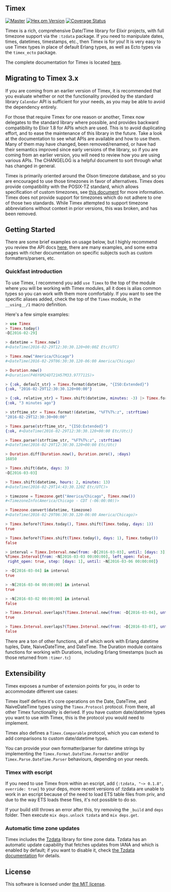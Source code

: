 ## Timex

[![Master](https://github.com/bitwalker/timex/workflows/elixir/badge.svg?branch=master)](https://github.com/bitwalker/timex/actions?query=workflow%3A%22elixir%22+branch%3Amaster)
[![Hex.pm Version](https://img.shields.io/hexpm/v/timex.svg?style=flat)](https://hex.pm/packages/timex)
[![Coverage Status](https://coveralls.io/repos/github/bitwalker/timex/badge.svg?branch=master)](https://coveralls.io/github/bitwalker/timex?branch=master)

Timex is a rich, comprehensive Date/Time library for Elixir projects, with full timezone support via the `:tzdata` package. If
you need to manipulate dates, times, datetimes, timestamps, etc., then Timex is for you! It is very easy to use Timex types
in place of default Erlang types, as well as Ecto types via the `timex_ecto` package.

The complete documentation for Timex is located [here](https://hexdocs.pm/timex).

## Migrating to Timex 3.x

If you are coming from an earlier version of Timex, it is recommended that you evaluate whether or not the functionality provided
by the standard library `Calendar` API is sufficient for your needs, as you may be able to avoid the dependency entirely.

For those that require Timex for one reason or another, Timex now delegates to the standard library where possible, and provides
backward compatibility to Elixir 1.8 for APIs which are used. This is to avoid duplicating effort, and to ease the maintenance of
this library in the future. Take a look at the documentation to see what APIs are available and how to use them. Many of them may have
changed, been removed/renamed, or have had their semantics improved since early versions of the library, so if you are coming from
an earlier version, you will need to review how you are using various APIs. The CHANGELOG is a helpful document to sort through what
has changed in general.

Timex is primarily oriented around the Olson timezone database, and so you are encouraged to use those timezones in favor of alternatives. 
Timex does provide compatibility with the POSIX-TZ standard, which allows specification of custom timezones, see 
[this document](https://pubs.opengroup.org/onlinepubs/9699919799/) for more information. Timex does not provide support
for timezones which do not adhere to one of those two standards. While Timex attempted to support timezone abbreviations without context
in prior versions, this was broken, and has been removed.

## Getting Started

There are some brief examples on usage below, but I highly recommend you review the
API docs [here](https://hexdocs.pm/timex), there are many examples, and some extra pages with
richer documentation on specific subjects such as custom formatters/parsers, etc.

### Quickfast introduction

To use Timex, I recommend you add `use Timex` to the top of the module where you will be working with Timex modules,
all it does is alias common types so you can work with them more comfortably. If you want to see the specific aliases
added, check the top of the `Timex` module, in the `__using__/1` macro definition.

Here's a few simple examples:

```elixir
> use Timex
> Timex.today()
~D[2016-02-29]

> datetime = Timex.now()
#<DateTime(2016-02-29T12:30:30.120+00:00Z Etc/UTC)

> Timex.now("America/Chicago")
#<DateTime(2016-02-29T06:30:30.120-06:00 America/Chicago)

> Duration.now()
#<Duration(P46Y6M24DT21H57M33.977711S)>

> {:ok, default_str} = Timex.format(datetime, "{ISO:Extended}")
{:ok, "2016-02-29T12:30:30.120+00:00"}

> {:ok, relative_str} = Timex.shift(datetime, minutes: -3) |> Timex.format("{relative}", :relative)
{:ok, "3 minutes ago"}

> strftime_str = Timex.format!(datetime, "%FT%T%:z", :strftime)
"2016-02-29T12:30:30+00:00"

> Timex.parse(strftime_str, "{ISO:Extended}")
{:ok, #<DateTime(2016-02-29T12:30:30.120+00:00 Etc/Utc)}

> Timex.parse!(strftime_str, "%FT%T%:z", :strftime)
#<DateTime(2016-02-29T12:30:30.120+00:00 Etc/Utc)

> Duration.diff(Duration.now(), Duration.zero(), :days)
16850

> Timex.shift(date, days: 3)
~D[2016-03-03]

> Timex.shift(datetime, hours: 2, minutes: 13)
#<DateTime(2016-02-29T14:43:30.120Z Etc/UTC)>

> timezone = Timezone.get("America/Chicago", Timex.now())
#<TimezoneInfo(America/Chicago - CDT (-06:00:00))>

> Timezone.convert(datetime, timezone)
#<DateTime(2016-02-29T06:30:30.120-06:00 America/Chicago)>

> Timex.before?(Timex.today(), Timex.shift(Timex.today, days: 1))
true

> Timex.before?(Timex.shift(Timex.today(), days: 1), Timex.today())
false

> interval = Timex.Interval.new(from: ~D[2016-03-03], until: [days: 3])
%Timex.Interval{from: ~N[2016-03-03 00:00:00], left_open: false,
 right_open: true, step: [days: 1], until: ~N[2016-03-06 00:00:00]}

> ~D[2016-03-04] in interval
true

> ~N[2016-03-04 00:00:00] in interval
true

> ~N[2016-03-02 00:00:00] in interval
false

> Timex.Interval.overlaps?(Timex.Interval.new(from: ~D[2016-03-04], until: [days: 1]), interval)
true

> Timex.Interval.overlaps?(Timex.Interval.new(from: ~D[2016-03-07], until: [days: 1]), interval)
false

```

There are a ton of other functions, all of which work with Erlang datetime tuples, Date, NaiveDateTime, and DateTime. 
The Duration module contains functions for working with Durations, including Erlang timestamps (such as those returned from `:timer.tc`)

## Extensibility

Timex exposes a number of extension points for you, in order to accommodate different use cases:

Timex itself defines it's core operations on the Date, DateTime, and NaiveDateTime types using the `Timex.Protocol` protocol. 
From there, all other Timex functionality is derived. If you have custom date/datetime types you want to use with Timex, 
this is the protocol you would need to implement.

Timex also defines a `Timex.Comparable` protocol, which you can extend to add comparisons to custom date/datetime types.

You can provide your own formatter/parser for datetime strings by implementing the `Timex.Format.DateTime.Formatter` 
and/or `Timex.Parse.DateTime.Parser` behaviours, depending on your needs.

### Timex with escript

If you need to use Timex from within an escript, add `{:tzdata, "~> 0.1.8", override: true}` to your deps, more recent versions of :tzdata are unable to work in an escript because of the need to load ETS table files from priv, and due to the way ETS loads these files, it's not possible to do so.

If your build still throws an error after this, try removing the `_build` and `deps` folder. Then execute `mix deps.unlock tzdata` and `mix deps.get`.

### Automatic time zone updates

Timex includes the [Tzdata](https://github.com/lau/tzdata) library for time zone data.
Tzdata has an automatic update capability that fetches updates from IANA and which is enabled by default; 
if you want to disable it, check [the Tzdata documentation](https://github.com/lau/tzdata#automatic-data-updates) for details.

## License

This software is licensed under [the MIT license](LICENSE.md).
